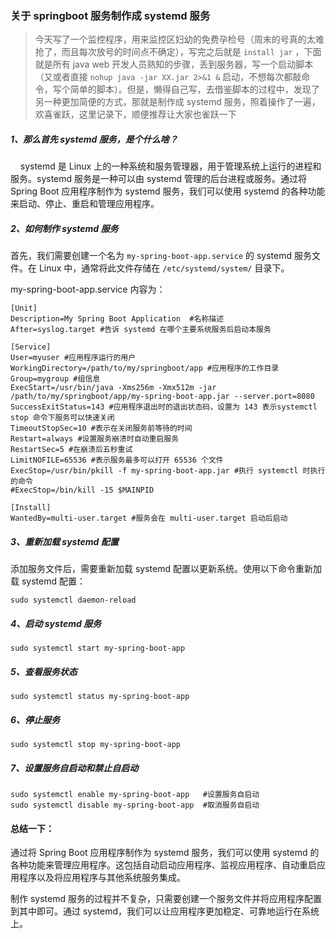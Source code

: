 ### 关于 springboot 服务制作成 systemd 服务

> 今天写了一个监控程序，用来监控区妇幼的免费孕检号（周末的号真的太难抢了，而且每次放号的时间点不确定），写完之后就是 `install jar` ，下面就是所有 java web 开发人员熟知的步骤，丢到服务器，写一个启动脚本（又或者直接 `nohup java -jar XX.jar 2>&1 &` 启动，不想每次都敲命令，写个简单的脚本）。但是，懒得自己写，去借鉴脚本的过程中，发现了另一种更加简便的方式，那就是制作成 systemd 服务，照着操作了一遍，欢喜雀跃，这里记录下，顺便推荐让大家也雀跃一下

##### 1、那么首先 systemd 服务，是个什么啥？

    systemd 是 Linux 上的一种系统和服务管理器，用于管理系统上运行的进程和服务。systemd 服务是一种可以由 systemd 管理的后台进程或服务。通过将 Spring Boot 应用程序制作为 systemd 服务，我们可以使用 systemd 的各种功能来启动、停止、重启和管理应用程序。

##### 2、如何制作 systemd 服务

首先，我们需要创建一个名为 `my-spring-boot-app.service` 的 systemd 服务文件。在 Linux 中，通常将此文件存储在 `/etc/systemd/system/` 目录下。



my-spring-boot-app.service 内容为：

```shell
[Unit]
Description=My Spring Boot Application  #名称描述
After=syslog.target #告诉 systemd 在哪个主要系统服务后启动本服务

[Service]
User=myuser #应用程序运行的用户
WorkingDirectory=/path/to/my/springboot/app #应用程序的工作目录
Group=mygroup #组信息
ExecStart=/usr/bin/java -Xms256m -Xmx512m -jar /path/to/my/springboot/app/my-spring-boot-app.jar --server.port=8080
SuccessExitStatus=143 #应用程序退出时的退出状态码，设置为 143 表示systemctl stop 命令下服务可以快速关闭
TimeoutStopSec=10 #表示在关闭服务前等待的时间
Restart=always #设置服务崩溃时自动重启服务
RestartSec=5 #在崩溃后五秒重试
LimitNOFILE=65536 #表示服务最多可以打开 65536 个文件
ExecStop=/usr/bin/pkill -f my-spring-boot-app.jar #执行 systemctl 时执行的命令
#ExecStop=/bin/kill -15 $MAINPID

[Install]
WantedBy=multi-user.target #服务会在 multi-user.target 启动后启动
```

##### 3、重新加载 systemd 配置

添加服务文件后，需要重新加载 systemd 配置以更新系统。使用以下命令重新加载 systemd 配置：

```shell
sudo systemctl daemon-reload
```

##### 4、启动 systemd 服务

```shell
sudo systemctl start my-spring-boot-app
```

##### 5、查看服务状态

```shell
sudo systemctl status my-spring-boot-app
```

##### 6、停止服务

```shell
sudo systemctl stop my-spring-boot-app
```

##### 7、设置服务自启动和禁止自启动

```shell
sudo systemctl enable my-spring-boot-app   #设置服务自启动
sudo systemctl disable my-spring-boot-app  #取消服务自启动
```



#### 总结一下：

通过将 Spring Boot 应用程序制作为 systemd 服务，我们可以使用 systemd 的各种功能来管理应用程序。这包括自动启动应用程序、监视应用程序、自动重启应用程序以及将应用程序与其他系统服务集成。

制作 systemd 服务的过程并不复杂，只需要创建一个服务文件并将应用程序配置到其中即可。通过 systemd，我们可以让应用程序更加稳定、可靠地运行在系统上。
